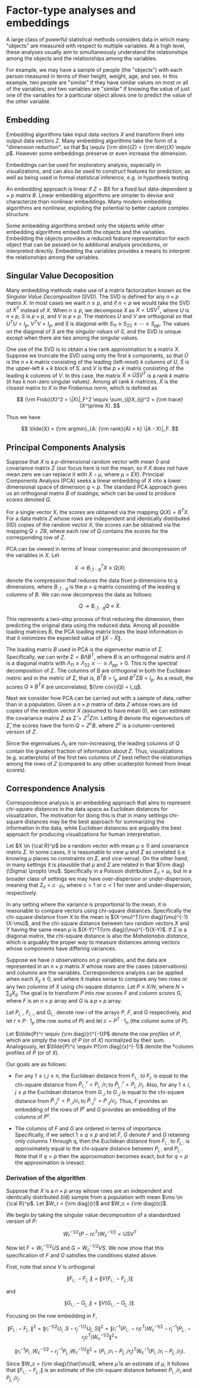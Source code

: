 # Factor-type analyses and embeddings

A large class of powerful statistical methods considers data in which
many "objects" are measured with respect to multiple variables.  At a
high level, these analyses usually aim to simultaneously understand
the relationships among the objects and the relationships among the
variables.

For example, we may have a sample of people (the "objects") with each
person measured in terms of their height, weight, age, and sex.  In
this example, two people are "similar" if they have similar values on
most or all of the variables, and two variables are "similar" if
knowing the value of just one of the variables for a particular object
allows one to predict the value of the other variable.

## Embedding

Embedding algorithms take input data vectors $X$ and transform them
into output data vectors $Z$.  Many embedding algorithms take the form
of a "dimension reduction", so that $q \equiv {\rm dim}(Z) < {\rm
dim}(X) \equiv p$.  However some embeddings preserve or even increase
the dimension.

Embeddings can be used for exploratory analysis, especially in
visualizations, and can also be used to construct features for
prediction, as well as being used in formal statistical inference, e.g. in
hypothesis testing.

An embedding approach is linear if $Z = BX$ for a fixed but
data-dependent $q\times p$ matrix $B$.  Linear embedding algorithms
are simpler to devise and characterize than nonlinear embeddings.
Many modern embedding algorithms are nonlinear, exploiting the
potential to better capture complex structure.

Some embedding algorithms embed only the objects while other embedding
algorithms embed both the objects and the variables.  Embedding the objects
provides a reduced feature representation for each object that can
be passed on to additional analysis procedures, or interpreted directly.  Embedding the
variables provides a means to interpret the relationships among the
variables.

## Singular Value Decoposition

Many embedding methods make use of a matrix factorization known as the
*Singular Value Decomposition* (SVD).  The SVD is defined for any
$n\times p$ matrix $X$.  In most cases we want $n \ge p$, and if $n<p$
we would take the SVD of $X^T$ instead of $X$.  When $n\ge p$, we
decompose $X$ as $X = USV^T$, where $U$ is $n\times p$, $S$ is
$p\times p$, and $V$ is $p\times p$.  The matrices $U$ and $V$ are
orthogonal so that $U^TU = I_p$, $V^TV = I_p$, and $S$ is diagonal
with $S_{11} \ge S_{22} \ge \cdots \ge S_{pp}$.  The values on the
diagonal of $S$ are the *singular values* of $S$, and the SVD is
unique except when there are ties among the singular values.

One use of the SVD is to obtain a low rank approximation to a matrix
$X$.  Suppose we truncate the SVD using only the first $k$ components,
so that $\tilde{U}$ is the $n\times k$ matrix consisting of the
leading (left-most) $k$ columns of $U$, $\tilde{S}$ is the upper-left
$k\times k$ block of $S$, and $V$ is the $p\times k$ matrix consisting
of the leading $k$ columns of $V$.  In this case, the matrix
$\tilde{X} \equiv \tilde{U}\tilde{S}\tilde{V}^T$ is a rank $k$ matrix
(it has $k$ non-zero singular values).  Among all rank $k$ matrices,
$\tilde{X}$ is the closest matrix to $X$ in the *Frobenius norm*,
which is defined as

$$
{\rm Frob}(X)^2 = \|X\|_F^2 \equiv \sum_{ij}X_{ij}^2 = {\rm trace}(X^\prime X).
$$

Thus we have

$$
\tilde{X} = {\rm argmin}_{A: {\rm rank}(A) = k} \|A - X\|_F.
$$

## Principal Components Analysis

Suppose that $X$ is a $p$-dimensional random vector with mean $0$ and
covariance matrix $\Sigma$ (our focus here is not the mean, so if $X$
does not have mean zero we can replace it with $X-\mu$, where
$\mu=EX$).  Principal Components Analysis (PCA) seeks a linear
embedding of $X$ into a lower dimensional space of dimension $q<p$.
The standard PCA approach gives us an orthogonal matrix $B$ of
*loadings*, which can be used to produce *scores* denoted $Q$.

For a single vector $X$, the scores are obtained via the mapping
$Q(X) = B^TX$.  For a data matrix $Z$ whose rows are independent
and identically distributed (IID) copies of the random vector $X$,
the scores can be obtained via the mapping $Q = ZB$,
where each row of $Q$ contains the scores for the corresponding row of $Z$.

PCA can be viewed in terms of linear compression and decompression of
the variables in $X$.  Let

$$
X \rightarrow B_{:,1:q}^TX \equiv Q(X)
$$

denote the compression that reduces the data from $p$ dimensions to
$q$ dimensions, where $B_{:,1:q}$ is the $p\times q$ matrix consisting
of the leading $q$ columns of $B$.  We can now decompress the data as follows:

$$
Q \rightarrow B_{:,1:q}Q \equiv \hat{X}.
$$

This represents a two-step process of first reducing the dimension,
then predicting the original data using the reduced data.  Among all
possible loading matrices $B$, the PCA loading matrix loses the least
information in that it minimizes the expected value of $\|X - \hat{X}\|$.

The loading matrix $B$ used in PCA is the eigenvector matrix of $\Sigma$.
Specifically, we can write $\Sigma = B\Lambda B^T$, where $B$ is an
orthogonal matrix and $\Lambda$ is a diagonal matrix with
$\Lambda_{11} \ge \Lambda_{22} \ge \cdots \ge \Lambda_{pp} > 0$.  This
is the spectral decomposition of $\Sigma$.  The
columns of $B$ are orthogonal in both the Euclidean metric and in the
metric of $\Sigma$, that is, $B^TB = I_p$ and $B^T\Sigma B = I_p$.  As
a result, the scores $Q \equiv B^TX$ are uncorrelated, ${\rm cov}(Q) =
I_q$.

Next we consider how PCA can be carried out with a sample of data,
rather than in a population.  Given a $n\times p$ matrix of data $Z$
whose rows are iid copies of the random vector $X$ (assumed to have mean $0$),
we can estimate
the covariance matrix $\Sigma$ as $\hat{\Sigma} = Z^TZ/n$. Letting $B$
denote the eigenvectors of $\hat{\Sigma}$, the scores have the form $Q
= Z^cB$, where $Z^c$ is a column-centered version of $Z$.

Since the eigenvalues $\Lambda_{ii}$ are non-increasing, the leading columns of $Q$ contain
the greatest fraction of information about $Z$.  Thus, visualizations
(e.g. scatterplots) of the first two columns of $Z$ best reflect the
relationships among the rows of $Z$ (compared to any other scatterplot
formed from linear scores).

## Correspondence Analysis

Correspondence analysis is an embedding approach that aims to
represent *chi-square distances* in the data space as Euclidean
distances for visualization.  The motivation for doing this is that in
many settings chi-square distances may be the best approach for
summarizing the information in the data, while Euclidean distances are
arguably the best approach for producing visualizations for human
interpretation.

Let $X \in {\cal R}^p$ be a random vector with mean $\mu \ge 0$ and
covariance matrix $\Sigma$.  In some cases, it is reasonable to view
$\mu$ and $\Sigma$ as unrelated (i.e. knowing $\mu$ places no
constraints on $\Sigma$, and vice-versa).  On the other hand, in many
settings it is plausible that $\mu$ and $\Sigma$ are related in that
${\rm diag}(\Sigma) \propto \mu$.  Specifically in a Poisson distribution
$\Sigma_{ii} = \mu_i$, but in a broader class of settings we may have
over-dispersion or under-dispersion, meaning that $\Sigma_{ii} =
c\cdot \mu_i$, where $c>1$ or $c<1$ for over and under-dispersion,
respectively.

In any setting where the variance is proportional to the mean, it is
reasonable to compare vectors using chi-square distances.
Specifically the chi-square distance from $X$ to the mean is
$(X-\mu)^T{\rm diag}(\mu)^{-1}(X-\mu)$, and the chi-square distance
between two random vectors $X$ and $Y$ having the same mean $\mu$ is
$(X-Y)^T{\rm diag}(\mu)^{-1}(X-Y)$.  If $\Sigma$ is a diagonal matrix,
the chi-square distance is also the *Mahalanobis distance*, which is
arguably the proper way to measure distances among vectors whose
components have differing variances.

Suppose we have $n$ observations on $p$ variables, and the data are
represented in an $n\times p$ matrix $X$ whose rows are the cases
(observations) and columns are the variables.  Correspondence analysis
can be applied when each $X_{ij} \ge 0$, and where it makes sense to
compare any two rows or any two columns of $X$ using chi-square
distance.  Let $P \equiv X/N$, where $N = \sum_{ij} X_{ij}$.  The goal
is to transform $P$ into *row scores* $F$ and *column scores*
$G$, where $F$ is an $n\times p$ array and $G$ is a $p\times p$ array.

Let $P_{i,:}$, $F_{i,:}$, and $G_{i,:}$ denote row $i$ of the arrays
$P$, $F$, and $G$ respectively, and let $r \equiv P\cdot 1_p$ (the row sums
of $P$) and let $c = P^T\cdot 1_n$ (the column sums of $P$).

Let $\tilde{P}^r \equiv {\rm diag}(r)^{-1}P$ denote the
*row profiles* of $P$, which are simply the rows of $P$ (or of $X$) normalized by
their sum.  Analogously, let $\tilde{P}^c \equiv P{\rm diag}(x)^{-1}$ denote the
*column profiles of $P$ (or of $X$).

Our goals are as follows:

* For any $1 \le i, j \le n$, the Euclidean distance from $F_{i,:}$ to
$F_{j:}$ is equal to the chi-square distance from $\tilde{P}^r_{i,:} = P_{i,:}/r_i$ to
$\tilde{P}^r_{j,:} = P_{j,:}/r_j$.  Also, for any $1 \le i,j \le p$ the Euclidean distance
from $G_{:,i}$ to $G_{:,j}$ is equal to the chi-square distance from
$\tilde{P}^c_{:,i} = P_{:,i}/c_i$ to $\tilde{P}^c_{:,j} = P_{:,j}/c_j$.  Thus, $F$ provides an embedding of
the rows of $\tilde{P}^r$ and $G$ provides an embedding of the columns of
$\tilde{P}^c$.

* The columns of $F$ and $G$ are ordered in terms of importance.
Specifically, if we select $1 \le q \le p$ and let $\tilde{F}$,
$\tilde{G}$ denote $F$ and $G$ retaining only columns 1 through q,
then the Euclidean distance from $\tilde{F}_{i,:}$ to $\tilde{F}_{j,:}$ is
approximately equal to the chi-square distance between $P_{i,:}$ and
$P_{j,:}$.  Note that if $q=p$ then the approximation becomes exact, but
for $q<p$ the approximation is inexact.

### Derivation of the algorithm

Suppose that $X$ is a $n\times p$ array whose rows are an independent
and identically distributed (iid) sample from a population with mean
$\mu \in {\cal R}^p$.  Let $W_r = {\rm diag}(r)$ and $W_c = {\rm
diag}(c)$.

We begin by taking the singular value decomposition of a standardized
version of $P$:

$$
W_r^{-1/2}(P - rc^T)W_c^{-1/2} = USV^T
$$

Now let $F = W_r^{-1/2}US$ and $G = W_c^{-1/2}VS$.  We now show that
this specification of $F$ and $G$ satisfies the conditions stated
above.

First, note that since $V$ is orthogonal

$$
\|F_{i,:} - F_{j,:}\| = \|V(F_{i,:} - F_{j,:})\|
$$

and

$$
\|G_{i,:} - G_{j,:}\| = \|V(G_{i,:} - G_{j,:})\|.
$$

Focusing on the row embedding in $F$,

$$
\|F_{i,:} - F_{j,:}\|^2 =
\|r_i^{-1/2}U_{i,:}S - r_j^{-1/2}U_{j,:}S\|^2 =
\|r_i^{-1}(P_{i,:} - r_ic^T)W_c^{-1/2} - r_j^{-1}(P_{j,:} - r_jc^T)W_c^{-1/2}\|^2 =
$$

$$
\|r_i^{-1}P_{i,:}W_c^{-1/2} - r_j^{-1}P_{j,:}W_c^{-1/2}\|^2 =
(P_{i,:}/r_i - P_{j,:}/r_j)^TW_c^{-1}(P_{i,:}/r_i - P_{j,:}/r_j).
$$

Since $W_c = {\rm diag}(\hat{\mu}$, where $\hat{\mu}$ is an estimate
of $\mu$, it follows that $\|F_{i,:} - F_{j,:}\|$ is an estimate of the
chi-square distance between $P_{i,:}/r_i$ and $P_{j,:}/r_j$.

